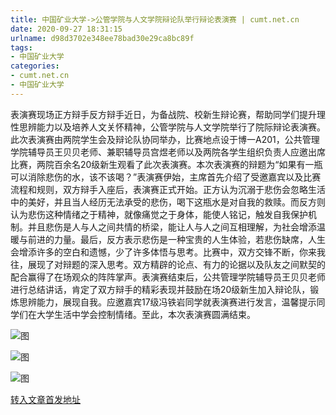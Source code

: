 ```yaml
---
title: 中国矿业大学->公管学院与人文学院辩论队举行辩论表演赛 | cumt.net.cn
date: 2020-09-27 18:31:15
urlname: d98d3702e348ee78bad30e29ca8bc89f
tags: 
- 中国矿业大学
categories:
- cumt.net.cn
- 中国矿业大学
---
```

表演赛现场正方辩手反方辩手近日，为备战院、校新生辩论赛，帮助同学们提升理性思辨能力以及培养人文关怀精神，公管学院与人文学院举行了院际辩论表演赛。此次表演赛由两院学生会及辩论队协同举办，比赛地点设于博一A201，公共管理学院辅导员王贝贝老师、兼职辅导员宫煜老师以及两院各学生组织负责人应邀出席比赛，两院百余名20级新生观看了此次表演赛。本次表演赛的辩题为“如果有一瓶可以消除悲伤的水，该不该喝？”表演赛伊始，主席首先介绍了受邀嘉宾以及比赛流程和规则，双方辩手入座后，表演赛正式开始。正方认为沉溺于悲伤会忽略生活中的美好，并且当人经历无法承受的悲伤，喝下这瓶水是对自我的救赎。而反方则认为悲伤这种情绪之于精神，就像痛觉之于身体，能使人铭记，触发自我保护机制。并且悲伤是人与人之间共情的桥梁，能让人与人之间互相理解，为社会增添温暖与前进的力量。最后，反方表示悲伤是一种宝贵的人生体验，若悲伤缺席，人生会增添许多的空白和遗憾，少了许多体悟与思考。比赛中，双方交锋不断，你来我往，展现了对辩题的深入思考。双方精辟的论点、有力的论据以及队友之间默契的配合赢得了在场观众的阵阵掌声。表演赛结束后，公共管理学院辅导员王贝贝老师进行总结讲话，肯定了双方辩手的精彩表现并鼓励在场20级新生加入辩论队，锻炼思辨能力，展现自我。应邀嘉宾17级冯铁岩同学就表演赛进行发言，温馨提示同学们在大学生活中学会控制情绪。至此，本次表演赛圆满结束。

![图](http://xwzx.cumt.edu.cn/_upload/article/images/2a/8e/f681e9244ba49f5fd2c4dadb109c/aab235c9-5992-4bb1-8eca-aaa087d47d75.jpg)

![图](http://xwzx.cumt.edu.cn/_upload/article/images/2a/8e/f681e9244ba49f5fd2c4dadb109c/dee6aa0d-ce6b-48cf-bac9-ca6ee56bb680.jpg)

![图](http://xwzx.cumt.edu.cn/_upload/article/images/2a/8e/f681e9244ba49f5fd2c4dadb109c/6a827b82-c5e3-4eee-8fa7-466b3a892be2.jpg)

[转入文章首发地址](http://xwzx.cumt.edu.cn/ca/50/c523a576080/page.htm)